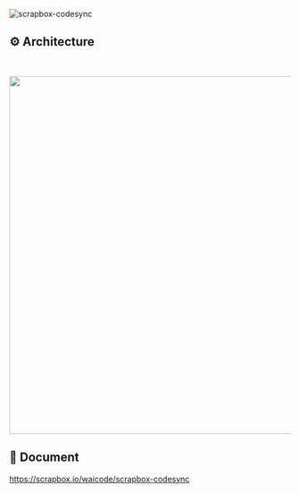 ![scrapbox-codesync](https://i.gyazo.com/cce54fbe28dca3ac94ce78665952ec52.png "scrapbox-codesync")

## ⚙ Architecture

<br />

<p align="center">
    <img src="https://cacoo.com/diagrams/L5gAbKbq1avCXTpq-70E32.png" width="640">
</p>

## 📗 Document

https://scrapbox.io/waicode/scrapbox-codesync
